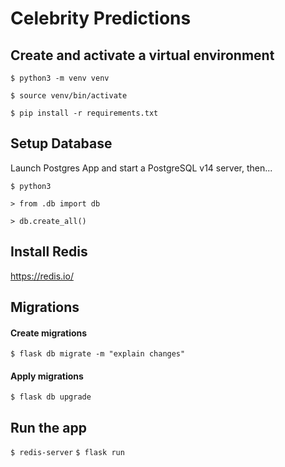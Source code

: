 # Celebrity Predictions

## Create and activate a virtual environment

`$ python3 -m venv venv`

`$ source venv/bin/activate`

`$ pip install -r requirements.txt`

## Setup Database

Launch Postgres App and start a PostgreSQL v14 server, then...

`$ python3`

`> from .db import db`

`> db.create_all()`

## Install Redis
https://redis.io/

## Migrations

#### Create migrations
`$ flask db migrate -m "explain changes"`
#### Apply migrations
`$ flask db upgrade`

## Run the app

`$ redis-server`
`$ flask run`